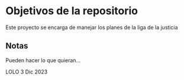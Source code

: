 # Objetivos de la repositorio

Este proyecto se encarga de manejar los planes de la liga de la justicia


## Notas
Pueden hacer lo que quieran...

LOLO 3 Dic 2023

